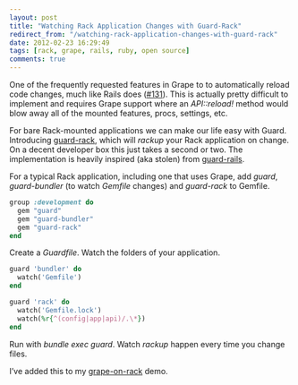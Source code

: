 ```yaml
---
layout: post
title: "Watching Rack Application Changes with Guard-Rack"
redirect_from: "/watching-rack-application-changes-with-guard-rack"
date: 2012-02-23 16:29:49
tags: [rack, grape, rails, ruby, open source]
comments: true
---
```

One of the frequently requested features in Grape to to automatically reload code changes, much like Rails does ([#131](https://github.com/intridea/grape/issues/131)). This is actually pretty difficult to implement and requires Grape support where an _API::reload!_ method would blow away all of the mounted features, procs, settings, etc.

For bare Rack-mounted applications we can make our life easy with Guard. Introducing [guard-rack](https://github.com/dblock/guard-rack), which will _rackup_ your Rack application on change. On a decent developer box this just takes a second or two.  The implementation is heavily inspired (aka stolen) from [guard-rails](https://github.com/guard/guard-rails).

For a typical Rack application, including one that uses Grape, add _guard_, _guard-bundler_ (to watch _Gemfile_ changes) and _guard-rack_ to Gemfile.

```ruby
group :development do
  gem "guard"
  gem "guard-bundler"
  gem "guard-rack"
end
```

Create a _Guardfile_. Watch the folders of your application.

```ruby
guard 'bundler' do
  watch('Gemfile')
end

guard 'rack' do
  watch('Gemfile.lock')
  watch(%r{^(config|app|api)/.\*})
end
```

Run with _bundle exec guard_. Watch _rackup_ happen every time you change files.

I’ve added this to my [grape-on-rack](https://github.com/dblock/grape-on-rack) demo.
